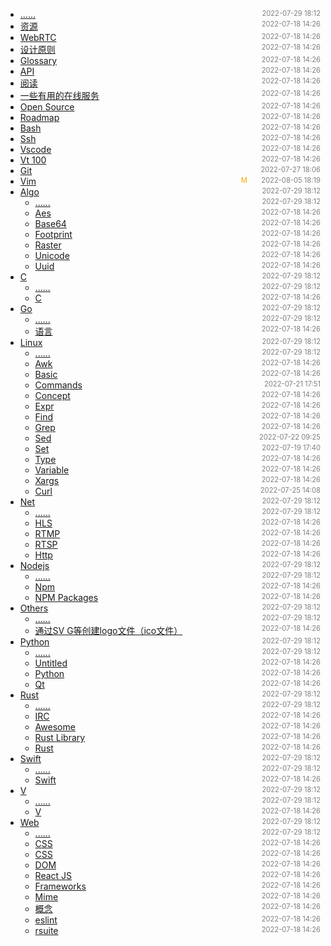 - [......]()<span style="font-size:.8em;float:right"><span style="color:orange"></span><span style="padding-left:2em;color:gray;">2022-07-29 18:12</span></span>
- [资源](WebAssembly)<span style="font-size:.8em;float:right"><span style="color:orange"></span><span style="padding-left:2em;color:gray;">2022-07-18 14:26</span></span>
- [WebRTC](WebRTC)<span style="font-size:.8em;float:right"><span style="color:orange"></span><span style="padding-left:2em;color:gray;">2022-07-18 14:26</span></span>
- [设计原则](concept)<span style="font-size:.8em;float:right"><span style="color:orange"></span><span style="padding-left:2em;color:gray;">2022-07-18 14:26</span></span>
- [Glossary](glossary)<span style="font-size:.8em;float:right"><span style="color:orange"></span><span style="padding-left:2em;color:gray;">2022-07-18 14:26</span></span>
- [API](jira)<span style="font-size:.8em;float:right"><span style="color:orange"></span><span style="padding-left:2em;color:gray;">2022-07-18 14:26</span></span>
- [阅读](mysql)<span style="font-size:.8em;float:right"><span style="color:orange"></span><span style="padding-left:2em;color:gray;">2022-07-18 14:26</span></span>
- [一些有用的在线服务](online-services)<span style="font-size:.8em;float:right"><span style="color:orange"></span><span style="padding-left:2em;color:gray;">2022-07-18 14:26</span></span>
- [Open Source](open-source)<span style="font-size:.8em;float:right"><span style="color:orange"></span><span style="padding-left:2em;color:gray;">2022-07-18 14:26</span></span>
- [Roadmap](roadmap)<span style="font-size:.8em;float:right"><span style="color:orange"></span><span style="padding-left:2em;color:gray;">2022-07-18 14:26</span></span>
- [Bash](shortcut)<span style="font-size:.8em;float:right"><span style="color:orange"></span><span style="padding-left:2em;color:gray;">2022-07-18 14:26</span></span>
- [Ssh](ssh)<span style="font-size:.8em;float:right"><span style="color:orange"></span><span style="padding-left:2em;color:gray;">2022-07-18 14:26</span></span>
- [Vscode](vscode)<span style="font-size:.8em;float:right"><span style="color:orange"></span><span style="padding-left:2em;color:gray;">2022-07-18 14:26</span></span>
- [Vt 100](vt100)<span style="font-size:.8em;float:right"><span style="color:orange"></span><span style="padding-left:2em;color:gray;">2022-07-18 14:26</span></span>
- [Git](git)<span style="font-size:.8em;float:right"><span style="color:orange"></span><span style="padding-left:2em;color:gray;">2022-07-27 18:06</span></span>
- [Vim](vim)<span style="font-size:.8em;float:right"><span style="color:orange">M</span><span style="padding-left:2em;color:gray;">2022-08-05 18:19</span></span>
- [Algo](algo)<span style="font-size:.8em;float:right"><span style="color:orange"></span><span style="padding-left:2em;color:gray;">2022-07-29 18:12</span></span>
  - [......](algo/)<span style="font-size:.8em;float:right"><span style="color:orange"></span><span style="padding-left:2em;color:gray;">2022-07-29 18:12</span></span>
  - [Aes](algo/aes)<span style="font-size:.8em;float:right"><span style="color:orange"></span><span style="padding-left:2em;color:gray;">2022-07-18 14:26</span></span>
  - [Base64](algo/base64)<span style="font-size:.8em;float:right"><span style="color:orange"></span><span style="padding-left:2em;color:gray;">2022-07-18 14:26</span></span>
  - [Footprint](algo/footprint)<span style="font-size:.8em;float:right"><span style="color:orange"></span><span style="padding-left:2em;color:gray;">2022-07-18 14:26</span></span>
  - [Raster](algo/image)<span style="font-size:.8em;float:right"><span style="color:orange"></span><span style="padding-left:2em;color:gray;">2022-07-18 14:26</span></span>
  - [Unicode](algo/unicode)<span style="font-size:.8em;float:right"><span style="color:orange"></span><span style="padding-left:2em;color:gray;">2022-07-18 14:26</span></span>
  - [Uuid](algo/uuid)<span style="font-size:.8em;float:right"><span style="color:orange"></span><span style="padding-left:2em;color:gray;">2022-07-18 14:26</span></span>
- [C](c)<span style="font-size:.8em;float:right"><span style="color:orange"></span><span style="padding-left:2em;color:gray;">2022-07-29 18:12</span></span>
  - [......](c/)<span style="font-size:.8em;float:right"><span style="color:orange"></span><span style="padding-left:2em;color:gray;">2022-07-29 18:12</span></span>
  - [C](c/c)<span style="font-size:.8em;float:right"><span style="color:orange"></span><span style="padding-left:2em;color:gray;">2022-07-18 14:26</span></span>
- [Go](go)<span style="font-size:.8em;float:right"><span style="color:orange"></span><span style="padding-left:2em;color:gray;">2022-07-29 18:12</span></span>
  - [......](go/)<span style="font-size:.8em;float:right"><span style="color:orange"></span><span style="padding-left:2em;color:gray;">2022-07-29 18:12</span></span>
  - [语言](go/go)<span style="font-size:.8em;float:right"><span style="color:orange"></span><span style="padding-left:2em;color:gray;">2022-07-18 14:26</span></span>
- [Linux](linux)<span style="font-size:.8em;float:right"><span style="color:orange"></span><span style="padding-left:2em;color:gray;">2022-07-29 18:12</span></span>
  - [......](linux/)<span style="font-size:.8em;float:right"><span style="color:orange"></span><span style="padding-left:2em;color:gray;">2022-07-29 18:12</span></span>
  - [Awk](linux/awk)<span style="font-size:.8em;float:right"><span style="color:orange"></span><span style="padding-left:2em;color:gray;">2022-07-18 14:26</span></span>
  - [Basic](linux/basic)<span style="font-size:.8em;float:right"><span style="color:orange"></span><span style="padding-left:2em;color:gray;">2022-07-18 14:26</span></span>
  - [Commands](linux/command)<span style="font-size:.8em;float:right"><span style="color:orange"></span><span style="padding-left:2em;color:gray;">2022-07-21 17:51</span></span>
  - [Concept](linux/concept)<span style="font-size:.8em;float:right"><span style="color:orange"></span><span style="padding-left:2em;color:gray;">2022-07-18 14:26</span></span>
  - [Expr](linux/expr)<span style="font-size:.8em;float:right"><span style="color:orange"></span><span style="padding-left:2em;color:gray;">2022-07-18 14:26</span></span>
  - [Find](linux/find)<span style="font-size:.8em;float:right"><span style="color:orange"></span><span style="padding-left:2em;color:gray;">2022-07-18 14:26</span></span>
  - [Grep](linux/grep)<span style="font-size:.8em;float:right"><span style="color:orange"></span><span style="padding-left:2em;color:gray;">2022-07-18 14:26</span></span>
  - [Sed](linux/sed)<span style="font-size:.8em;float:right"><span style="color:orange"></span><span style="padding-left:2em;color:gray;">2022-07-22 09:25</span></span>
  - [Set](linux/set)<span style="font-size:.8em;float:right"><span style="color:orange"></span><span style="padding-left:2em;color:gray;">2022-07-19 17:40</span></span>
  - [Type](linux/type)<span style="font-size:.8em;float:right"><span style="color:orange"></span><span style="padding-left:2em;color:gray;">2022-07-18 14:26</span></span>
  - [Variable](linux/variable)<span style="font-size:.8em;float:right"><span style="color:orange"></span><span style="padding-left:2em;color:gray;">2022-07-18 14:26</span></span>
  - [Xargs](linux/xargs)<span style="font-size:.8em;float:right"><span style="color:orange"></span><span style="padding-left:2em;color:gray;">2022-07-18 14:26</span></span>
  - [Curl](linux/curl)<span style="font-size:.8em;float:right"><span style="color:orange"></span><span style="padding-left:2em;color:gray;">2022-07-25 14:08</span></span>
- [Net](net)<span style="font-size:.8em;float:right"><span style="color:orange"></span><span style="padding-left:2em;color:gray;">2022-07-29 18:12</span></span>
  - [......](net/)<span style="font-size:.8em;float:right"><span style="color:orange"></span><span style="padding-left:2em;color:gray;">2022-07-29 18:12</span></span>
  - [HLS](net/HLS)<span style="font-size:.8em;float:right"><span style="color:orange"></span><span style="padding-left:2em;color:gray;">2022-07-18 14:26</span></span>
  - [RTMP](net/RTMP)<span style="font-size:.8em;float:right"><span style="color:orange"></span><span style="padding-left:2em;color:gray;">2022-07-18 14:26</span></span>
  - [RTSP](net/RTSP)<span style="font-size:.8em;float:right"><span style="color:orange"></span><span style="padding-left:2em;color:gray;">2022-07-18 14:26</span></span>
  - [Http](net/http)<span style="font-size:.8em;float:right"><span style="color:orange"></span><span style="padding-left:2em;color:gray;">2022-07-18 14:26</span></span>
- [Nodejs](nodejs)<span style="font-size:.8em;float:right"><span style="color:orange"></span><span style="padding-left:2em;color:gray;">2022-07-29 18:12</span></span>
  - [......](nodejs/)<span style="font-size:.8em;float:right"><span style="color:orange"></span><span style="padding-left:2em;color:gray;">2022-07-29 18:12</span></span>
  - [Npm](nodejs/npm)<span style="font-size:.8em;float:right"><span style="color:orange"></span><span style="padding-left:2em;color:gray;">2022-07-18 14:26</span></span>
  - [NPM Packages](nodejs/packages)<span style="font-size:.8em;float:right"><span style="color:orange"></span><span style="padding-left:2em;color:gray;">2022-07-18 14:26</span></span>
- [Others](others)<span style="font-size:.8em;float:right"><span style="color:orange"></span><span style="padding-left:2em;color:gray;">2022-07-29 18:12</span></span>
  - [......](others/)<span style="font-size:.8em;float:right"><span style="color:orange"></span><span style="padding-left:2em;color:gray;">2022-07-29 18:12</span></span>
  - [通过SV G等创建logo文件（ico文件）](others/svg-to-ico)<span style="font-size:.8em;float:right"><span style="color:orange"></span><span style="padding-left:2em;color:gray;">2022-07-18 14:26</span></span>
- [Python](python)<span style="font-size:.8em;float:right"><span style="color:orange"></span><span style="padding-left:2em;color:gray;">2022-07-29 18:12</span></span>
  - [......](python/)<span style="font-size:.8em;float:right"><span style="color:orange"></span><span style="padding-left:2em;color:gray;">2022-07-29 18:12</span></span>
  - [Untitled](python/Untitled)<span style="font-size:.8em;float:right"><span style="color:orange"></span><span style="padding-left:2em;color:gray;">2022-07-18 14:26</span></span>
  - [Python](python/python)<span style="font-size:.8em;float:right"><span style="color:orange"></span><span style="padding-left:2em;color:gray;">2022-07-18 14:26</span></span>
  - [Qt](python/qt)<span style="font-size:.8em;float:right"><span style="color:orange"></span><span style="padding-left:2em;color:gray;">2022-07-18 14:26</span></span>
- [Rust](rust)<span style="font-size:.8em;float:right"><span style="color:orange"></span><span style="padding-left:2em;color:gray;">2022-07-29 18:12</span></span>
  - [......](rust/)<span style="font-size:.8em;float:right"><span style="color:orange"></span><span style="padding-left:2em;color:gray;">2022-07-29 18:12</span></span>
  - [IRC](rust/Untitled)<span style="font-size:.8em;float:right"><span style="color:orange"></span><span style="padding-left:2em;color:gray;">2022-07-18 14:26</span></span>
  - [Awesome](rust/awesome)<span style="font-size:.8em;float:right"><span style="color:orange"></span><span style="padding-left:2em;color:gray;">2022-07-18 14:26</span></span>
  - [Rust Library](rust/lib)<span style="font-size:.8em;float:right"><span style="color:orange"></span><span style="padding-left:2em;color:gray;">2022-07-18 14:26</span></span>
  - [Rust](rust/rust)<span style="font-size:.8em;float:right"><span style="color:orange"></span><span style="padding-left:2em;color:gray;">2022-07-18 14:26</span></span>
- [Swift](swift)<span style="font-size:.8em;float:right"><span style="color:orange"></span><span style="padding-left:2em;color:gray;">2022-07-29 18:12</span></span>
  - [......](swift/)<span style="font-size:.8em;float:right"><span style="color:orange"></span><span style="padding-left:2em;color:gray;">2022-07-29 18:12</span></span>
  - [Swift](swift/swift)<span style="font-size:.8em;float:right"><span style="color:orange"></span><span style="padding-left:2em;color:gray;">2022-07-18 14:26</span></span>
- [V](v)<span style="font-size:.8em;float:right"><span style="color:orange"></span><span style="padding-left:2em;color:gray;">2022-07-29 18:12</span></span>
  - [......](v/)<span style="font-size:.8em;float:right"><span style="color:orange"></span><span style="padding-left:2em;color:gray;">2022-07-29 18:12</span></span>
  - [V](v/v)<span style="font-size:.8em;float:right"><span style="color:orange"></span><span style="padding-left:2em;color:gray;">2022-07-18 14:26</span></span>
- [Web](web)<span style="font-size:.8em;float:right"><span style="color:orange"></span><span style="padding-left:2em;color:gray;">2022-07-29 18:12</span></span>
  - [......](web/)<span style="font-size:.8em;float:right"><span style="color:orange"></span><span style="padding-left:2em;color:gray;">2022-07-29 18:12</span></span>
  - [CSS](web/CSS-Snippet)<span style="font-size:.8em;float:right"><span style="color:orange"></span><span style="padding-left:2em;color:gray;">2022-07-18 14:26</span></span>
  - [CSS](web/CSS)<span style="font-size:.8em;float:right"><span style="color:orange"></span><span style="padding-left:2em;color:gray;">2022-07-18 14:26</span></span>
  - [DOM](web/DOM)<span style="font-size:.8em;float:right"><span style="color:orange"></span><span style="padding-left:2em;color:gray;">2022-07-18 14:26</span></span>
  - [React JS](web/ReactJS)<span style="font-size:.8em;float:right"><span style="color:orange"></span><span style="padding-left:2em;color:gray;">2022-07-18 14:26</span></span>
  - [Frameworks](web/frameworks)<span style="font-size:.8em;float:right"><span style="color:orange"></span><span style="padding-left:2em;color:gray;">2022-07-18 14:26</span></span>
  - [Mime](web/mime)<span style="font-size:.8em;float:right"><span style="color:orange"></span><span style="padding-left:2em;color:gray;">2022-07-18 14:26</span></span>
  - [概念](web/svg)<span style="font-size:.8em;float:right"><span style="color:orange"></span><span style="padding-left:2em;color:gray;">2022-07-18 14:26</span></span>
  - [eslint](web/toolchain)<span style="font-size:.8em;float:right"><span style="color:orange"></span><span style="padding-left:2em;color:gray;">2022-07-18 14:26</span></span>
  - [rsuite](web/uikit)<span style="font-size:.8em;float:right"><span style="color:orange"></span><span style="padding-left:2em;color:gray;">2022-07-18 14:26</span></span>
